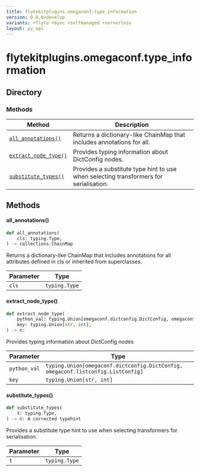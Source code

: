 ```yaml
---
title: flytekitplugins.omegaconf.type_information
version: 0.0.0+develop
variants: +flyte +byoc +selfmanaged +serverless
layout: py_api
---
```


# flytekitplugins.omegaconf.type_information

## Directory

### Methods

| Method | Description |
|-|-|
| [`all_annotations()`](#all_annotations) | Returns a dictionary-like ChainMap that includes annotations for all. |
| [`extract_node_type()`](#extract_node_type) | Provides typing information about DictConfig nodes. |
| [`substitute_types()`](#substitute_types) | Provides a substitute type hint to use when selecting transformers for serialisation. |


## Methods

#### all_annotations()

```python
def all_annotations(
    cls: typing.Type,
) -> collections.ChainMap
```
Returns a dictionary-like ChainMap that includes annotations for all
attributes defined in cls or inherited from superclasses.


| Parameter | Type |
|-|-|
| `cls` | `typing.Type` |

#### extract_node_type()

```python
def extract_node_type(
    python_val: typing.Union[omegaconf.dictconfig.DictConfig, omegaconf.listconfig.ListConfig],
    key: typing.Union[str, int],
) -> n:
```
Provides typing information about DictConfig nodes



| Parameter | Type |
|-|-|
| `python_val` | `typing.Union[omegaconf.dictconfig.DictConfig, omegaconf.listconfig.ListConfig]` |
| `key` | `typing.Union[str, int]` |

#### substitute_types()

```python
def substitute_types(
    t: typing.Type,
) -> n: A corrected typehint
```
Provides a substitute type hint to use when selecting transformers for serialisation.



| Parameter | Type |
|-|-|
| `t` | `typing.Type` |

